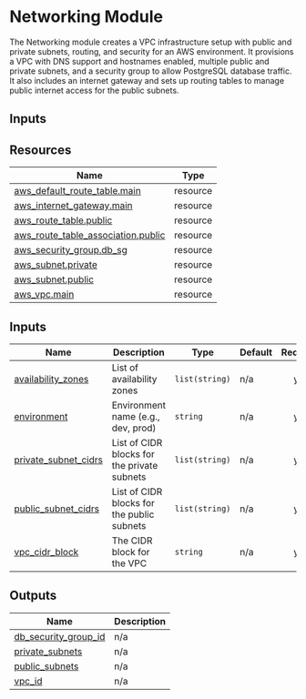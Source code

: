 # Networking Module

The Networking module creates a VPC infrastructure setup with public and private subnets, routing, and security for an AWS environment. It provisions a VPC with DNS support and hostnames enabled, multiple public and private subnets, and a security group to allow PostgreSQL database traffic. It also includes an internet gateway and sets up routing tables to manage public internet access for the public subnets.

## Inputs

## Resources

| Name | Type |
|------|------|
| [aws_default_route_table.main](https://registry.terraform.io/providers/hashicorp/aws/latest/docs/resources/default_route_table) | resource |
| [aws_internet_gateway.main](https://registry.terraform.io/providers/hashicorp/aws/latest/docs/resources/internet_gateway) | resource |
| [aws_route_table.public](https://registry.terraform.io/providers/hashicorp/aws/latest/docs/resources/route_table) | resource |
| [aws_route_table_association.public](https://registry.terraform.io/providers/hashicorp/aws/latest/docs/resources/route_table_association) | resource |
| [aws_security_group.db_sg](https://registry.terraform.io/providers/hashicorp/aws/latest/docs/resources/security_group) | resource |
| [aws_subnet.private](https://registry.terraform.io/providers/hashicorp/aws/latest/docs/resources/subnet) | resource |
| [aws_subnet.public](https://registry.terraform.io/providers/hashicorp/aws/latest/docs/resources/subnet) | resource |
| [aws_vpc.main](https://registry.terraform.io/providers/hashicorp/aws/latest/docs/resources/vpc) | resource |

## Inputs

| Name | Description | Type | Default | Required |
|------|-------------|------|---------|:--------:|
| <a name="input_availability_zones"></a> [availability\_zones](#input\_availability\_zones) | List of availability zones | `list(string)` | n/a | yes |
| <a name="input_environment"></a> [environment](#input\_environment) | Environment name (e.g., dev, prod) | `string` | n/a | yes |
| <a name="input_private_subnet_cidrs"></a> [private\_subnet\_cidrs](#input\_private\_subnet\_cidrs) | List of CIDR blocks for the private subnets | `list(string)` | n/a | yes |
| <a name="input_public_subnet_cidrs"></a> [public\_subnet\_cidrs](#input\_public\_subnet\_cidrs) | List of CIDR blocks for the public subnets | `list(string)` | n/a | yes |
| <a name="input_vpc_cidr_block"></a> [vpc\_cidr\_block](#input\_vpc\_cidr\_block) | The CIDR block for the VPC | `string` | n/a | yes |

## Outputs

| Name | Description |
|------|-------------|
| <a name="output_db_security_group_id"></a> [db\_security\_group\_id](#output\_db\_security\_group\_id) | n/a |
| <a name="output_private_subnets"></a> [private\_subnets](#output\_private\_subnets) | n/a |
| <a name="output_public_subnets"></a> [public\_subnets](#output\_public\_subnets) | n/a |
| <a name="output_vpc_id"></a> [vpc\_id](#output\_vpc\_id) | n/a |